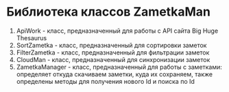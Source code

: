 Библиотека классов ZametkaMan
====
1. ApiWork - класс, предназначенный для работы с API сайта Big Huge Thesaurus
2. SortZametka - класс, предназначенный для сортировки заметок
3. FilterZametka - класс, предназначенный для фильтрации заметок
4. CloudMan - класс, предназначенный для синхронизации заметок
5. ZametkaManager - класс, предназначенный для работы с заметками: определяет откуда скачиваем заметки, куда их сохраняем, также определены методы для получения нового Id и поиска по Id
